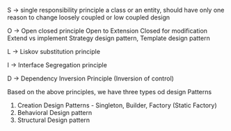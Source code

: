 S -> single responsibility principle
    a class or an entity, should have only one reason to change
    loosely coupled or low coupled design

O -> Open closed principle
    Open to Extension
    Closed for modification
    Extend vs implement
    Strategy design pattern, Template design pattern

L -> Liskov substitution principle

I -> Interface Segregation principle

D -> Dependency Inversion Principle (Inversion of control)


Based on the above principles, we have three types od design Patterns

1. Creation Design Patterns - Singleton, Builder, Factory (Static Factory)
2. Behavioral Design pattern
3. Structural Design pattern


